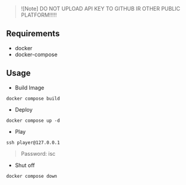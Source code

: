 > ![Note]
> DO NOT UPLOAD API KEY TO GITHUB IR OTHER PUBLIC PLATFORM!!!!!


## Requirements
+ docker
+ docker-compose

## Usage

+ Build Image
```
docker compose build
```

+ Deploy
```
docker compose up -d
```

+ Play

```
ssh player@127.0.0.1
```

> Password: isc

+ Shut off

```
docker compose down
```



